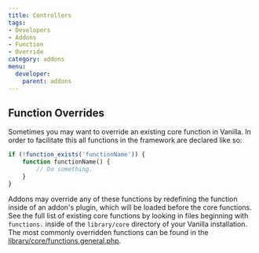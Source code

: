 ```yaml
---
title: Controllers
tags:
- Developers
- Addons
- Function
- Override
category: addons
menu:
  developer:
    parent: addons
---
```

## Function Overrides

Sometimes you may want to override an existing core function in Vanilla. In order to facilitate this all functions in the framework are declared like so:

```php
if (!function_exists('functionName')) {
    function functionName() {
        // Do something.
    }
}
```

Addons may override any of these functions by redefining the function inside of an addon's plugin, which will be loaded before the core functions. See the full list of existing core functions by looking in files beginning with `functions.` inside of the `library/core` directory of your Vanilla installation. The most commonly overridden functions can be found in the [library/core/functions.general.php](https://github.com/vanilla/vanilla/blob/master/library/core/functions.general.php).
